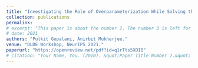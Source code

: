 ```yaml
---
title: "Investigating the Role of Overparameterization While Solving the Pendulum with DeepONets"
collection: publications
permalink:
# excerpt: "This paper is about the number 2. The number 3 is left for future work."
# date: 2021
authors: "Pulkit Gopalani, Anirbit Mukherjee."
venue: "DLDE Workshop, NeurIPS 2021."
paperurl: "https://openreview.net/pdf?id=q1rTts5XOIB"
# citation: "Your Name, You. (2010). &quot;Paper Title Number 2.&quot; <i>Journal 1</i>. 1(2)."
---
```

